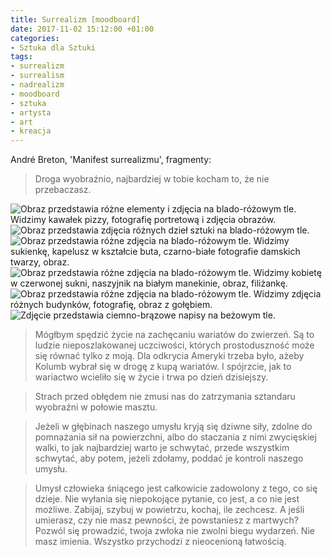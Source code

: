 ```yaml
---
title: Surrealizm [moodboard]
date: 2017-11-02 15:12:00 +01:00
categories:
- Sztuka dla Sztuki
tags:
- surrealizm
- surrealism
- nadrealizm
- moodboard
- sztuka
- artysta
- art
- kreacja
---
```


<olela-narrative>
André Breton, 'Manifest surrealizmu', fragmenty:
</olela-narrative>

> Droga wyobraźnio, najbardziej w tobie kocham to, 
> że nie przebaczasz.

![Obraz przedstawia różne elementy i zdjęcia na blado-różowym tle. Widzimy kawałek pizzy, fotografię portretową i zdjęcia obrazów.](https://assets2.ello.co/uploads/asset/attachment/6434565/ello-optimized-6114c15d.jpg)
![Obraz przedstawia zdjęcia różnych dzieł sztuki na blado-różowym tle.](https://assets0.ello.co/uploads/asset/attachment/6434569/ello-optimized-4f732112.jpg)
![Obraz przedstawia różne zdjęcia na blado-różowym tle. Widzimy sukienkę, kapelusz w kształcie buta, czarno-białe fotografie damskich twarzy, obraz.](https://assets0.ello.co/uploads/asset/attachment/6434571/ello-optimized-76db7fec.jpg)
![Obraz przedstawia różne zdjęcia na blado-różowym tle. Widzimy kobietę w czerwonej sukni, naszyjnik na białym manekinie, obraz, filiżankę.](https://assets2.ello.co/uploads/asset/attachment/6434572/ello-optimized-291ac1d4.jpg)
![Obraz przedstawia różne zdjęcia na blado-różowym tle. Widzimy zdjęcia różnych budynków, fotografię, obraz z gołębiem.](https://assets0.ello.co/uploads/asset/attachment/6434576/ello-optimized-e3632a97.jpg)
![Zdjęcie przedstawia ciemno-brązowe napisy na beżowym tle.](https://assets2.ello.co/uploads/asset/attachment/6434577/ello-optimized-fba91b4c.jpg)

> Mógłbym spędzić życie na zachęcaniu wariatów do zwierzeń. 
> Są to ludzie nieposzlakowanej uczciwości, których prostoduszność może się równać tylko z moją. 
> Dla odkrycia Ameryki trzeba było, ażeby Kolumb wybrał się w drogę z kupą wariatów. I spójrzcie, jak to wariactwo wcieliło się w życie i trwa po dzień dzisiejszy.

> Strach przed obłędem nie zmusi nas do zatrzymania sztandaru wyobraźni w połowie masztu.

> Jeżeli w głębinach naszego umysłu kryją się dziwne siły, zdolne do pomnażania sił na powierzchni, 
> albo do staczania z nimi zwycięskiej walki, to jak najbardziej warto je schwytać, przede wszystkim schwytać, aby potem, 
> jeżeli zdołamy, poddać je kontroli naszego umysłu.

> Umysł człowieka śniącego jest całkowicie zadowolony z tego, co się dzieje. Nie wyłania się niepokojące pytanie, 
> co jest, a co nie jest możliwe. Zabijaj, szybuj w powietrzu, kochaj, ile zechcesz. A jeśli umierasz, czy nie masz pewności, 
> że powstaniesz z martwych? Pozwól się prowadzić, 
> twoja zwłoka nie zwolni biegu wydarzeń. Nie masz imienia.
> Wszystko przychodzi z nieocenioną łatwością.


